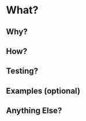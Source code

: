# What?

<!-- Explain what the problem is that this PR aims to solve -->

## Why?

<!-- Explain why we are making this change -->

## How?

<!-- Explain any decisions or high level implementation details you have made that you think is worth calling out for reviewers -->

## Testing?

<!-- Explain if/what you have done to test the changes made -->

## Examples (optional)

<!-- This can include screenshots, JSON request/response payloads or other things that demonstrate how change affects the application -->

## Anything Else?

<!-- Anything else that is useful to know when reviewing this PR? EG: links any documentation or resources -->
